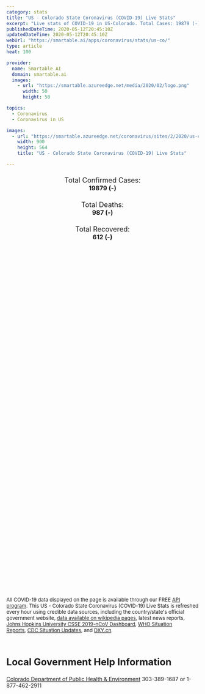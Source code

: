 ```yaml
---
category: stats
title: "US - Colorado State Coronavirus (COVID-19) Live Stats"
excerpt: "Live stats of COVID-19 in US-Colorado. Total Cases: 19879 (-), Deaths: 987 (-), Recoveries: 612(-)."
publishedDateTime: 2020-05-12T20:45:10Z
updatedDateTime: 2020-05-12T20:45:10Z
webUrl: "https://smartable.ai/apps/coronavirus/stats/us-co/"
type: article
heat: 100

provider:
  name: Smartable AI
  domain: smartable.ai
  images:
    - url: "https://smartable.azureedge.net/media/2020/02/logo.png"
      width: 50
      height: 50

topics:
  - Coronavirus
  - Coronavirus in US

images:
  - url: "https://smartable.azureedge.net/coronavirus/sites/2/2020/us-co.jpg"
    width: 900
    height: 564
    title: "US - Colorado State Coronavirus (COVID-19) Live Stats"

---
```

<div class="total-stats" style="text-align: center;">
    <h3>
	    <div style="font-size: 18px; font-weight: 400;">Total Confirmed Cases:</div>
	    19879 (-)
    </h3>
    <h3>
	    <div style="font-size: 18px; font-weight: 400;">Total Deaths:</div>
	    987 (-)
    </h3>
    <h3>
	    <div style="font-size: 18px; font-weight: 400;">Total Recovered:</div>
	    612 (-)
    </h3>
</div>

<script type="text/javascript" src="https://www.gstatic.com/charts/loader.js"></script>

<div id="time_series_chart" style="width: 100%; height: 400px;"></div>
<script type="text/javascript">
  google.charts.load('current', {'packages':['corechart']});
  google.charts.setOnLoadCallback(drawChart);
  function drawChart() {
    var data = google.visualization.arrayToDataTable([
      ['Date', 'Total Cases', 'Total Deaths', 'Total Recovered'],
      ['1/22/2020', 0, 0, 0],['1/23/2020', 0, 0, 0],['1/24/2020', 0, 0, 0],['1/25/2020', 0, 0, 0],['1/26/2020', 0, 0, 0],['1/27/2020', 0, 0, 0],['1/28/2020', 0, 0, 0],['1/29/2020', 0, 0, 0],['1/30/2020', 0, 0, 0],['1/31/2020', 0, 0, 0],['2/1/2020', 0, 0, 0],['2/2/2020', 0, 0, 0],['2/3/2020', 0, 0, 0],['2/4/2020', 0, 0, 0],['2/5/2020', 0, 0, 0],['2/6/2020', 0, 0, 0],['2/7/2020', 0, 0, 0],['2/8/2020', 0, 0, 0],['2/9/2020', 0, 0, 0],['2/10/2020', 0, 0, 0],['2/11/2020', 0, 0, 0],['2/12/2020', 0, 0, 0],['2/13/2020', 0, 0, 0],['2/14/2020', 0, 0, 0],['2/15/2020', 0, 0, 0],['2/16/2020', 0, 0, 0],['2/17/2020', 0, 0, 0],['2/18/2020', 0, 0, 0],['2/19/2020', 0, 0, 0],['2/20/2020', 0, 0, 0],['2/21/2020', 0, 0, 0],['2/22/2020', 0, 0, 0],['2/23/2020', 0, 0, 0],['2/24/2020', 0, 0, 0],['2/25/2020', 0, 0, 0],['2/26/2020', 0, 0, 0],['2/27/2020', 0, 0, 0],['2/28/2020', 0, 0, 0],['2/29/2020', 0, 0, 0],['3/1/2020', 0, 0, 0],['3/2/2020', 0, 0, 0],['3/3/2020', 0, 0, 0],['3/4/2020', 0, 0, 0],['3/5/2020', 0, 0, 0],['3/6/2020', 3, 0, 0],['3/7/2020', 7, 0, 0],['3/8/2020', 7, 0, 0],['3/9/2020', 7, 0, 0],['3/10/2020', 14, 0, 0],['3/11/2020', 27, 0, 0],['3/12/2020', 50, 0, 0],['3/13/2020', 76, 1, 0],['3/14/2020', 100, 1, 0],['3/15/2020', 133, 1, 0],['3/16/2020', 133, 1, 0],['3/17/2020', 185, 2, 0],['3/18/2020', 221, 2, 0],['3/19/2020', 277, 4, 0],['3/20/2020', 363, 4, 0],['3/21/2020', 476, 6, 0],['3/22/2020', 595, 7, 0],['3/23/2020', 723, 7, 0],['3/24/2020', 912, 11, 0],['3/25/2020', 1087, 20, 0],['3/26/2020', 1430, 19, 0],['3/27/2020', 1740, 31, 0],['3/28/2020', 2063, 44, 0],['3/29/2020', 2308, 47, 0],['3/30/2020', 2627, 51, 0],['3/31/2020', 2968, 69, 0],['4/1/2020', 3330, 80, 0],['4/2/2020', 3728, 97, 0],['4/3/2020', 4173, 111, 0],['4/4/2020', 4565, 126, 0],['4/5/2020', 4950, 140, 0],['4/6/2020', 5183, 150, 0],['4/7/2020', 5429, 179, 0],['4/8/2020', 5655, 193, 0],['4/9/2020', 6202, 226, 0],['4/10/2020', 6513, 250, 0],['4/11/2020', 6893, 274, 108],['4/12/2020', 7307, 289, 112],['4/13/2020', 7696, 306, 116],['4/14/2020', 7954, 327, 498],['4/15/2020', 8284, 354, 510],['4/16/2020', 8679, 372, 510],['4/17/2020', 9051, 389, 510],['4/18/2020', 9444, 411, 529],['4/19/2020', 9734, 420, 559],['4/20/2020', 10116, 447, 559],['4/21/2020', 10460, 484, 559],['4/22/2020', 10891, 506, 559],['4/23/2020', 11274, 550, 559],['4/24/2020', 12082, 550, 559],['4/25/2020', 12968, 680, 559],['4/26/2020', 13441, 684, 559],['4/27/2020', 13879, 708, 559],['4/28/2020', 14316, 737, 559],['4/29/2020', 14758, 767, 559],['4/30/2020', 15284, 777, 559],['5/1/2020', 15748, 800, 559],['5/2/2020', 16225, 832, 559],['5/3/2020', 16635, 842, 559],['5/4/2020', 16936, 854, 559],['5/5/2020', 17364, 903, 559],['5/6/2020', 17830, 921, 559],['5/7/2020', 18371, 944, 559],['5/8/2020', 18827, 960, 559],['5/9/2020', 19375, 967, 559],['5/10/2020', 19703, 971, 559],['5/11/2020', 19879, 987, 612],['5/12/2020', 19879, 987, 612],
    ]);
    var options = {
      curveType: 'none',
      chartArea: {'width': '80%', 'height': '80%'},
      legend: { position: 'top' },
      lineWidth: 5,
      colors: ['#f60109', '#444444', '#81B71F']
    };
    var chart = new google.visualization.LineChart(document.getElementById('time_series_chart'));
    chart.draw(data, options);
  }
</script>

<div id="geo_chart" style="width: 100%; height: 500px;"></div>
<script type="text/javascript">
  google.charts.load('current', {
    'packages':['geochart'],
    'mapsApiKey': 'AIzaSyDk1HhVhLaveyKrUhhHZ5YwzIpEcbdal6U'
  });
  google.charts.setOnLoadCallback(drawRegionsMap);
  function drawRegionsMap() {
    var data = google.visualization.arrayToDataTable([
      ['LATITUDE', 'LONGITUDE', 'DESCRIPTION', 'Total Cases', 'Total Deaths'],
      [39.7392, -104.9903, "Denver", 4118, 212],[39.7084, -104.7274, "Adams", 2278, 81],[39.6203, -104.3326, "Arapahoe", 3313, 179],[37.4767, -105.8396, "Alamosa", 32, 2],[40.8691, -104.2259, "Weld", 2159, 114],[37.3861, -102.2801, "Baca", 12, 0],[39.58, -105.2663, "Jefferson", 1658, 94],[40.0726, -105.5136, "Boulder", 777, 55],[38.9108, -104.4723, "El Paso", 1137, 79],[39.9541, -105.0527, "Broomfield", 200, 17],[39.6553, -106.8287, "Eagle", 559, 8],[38.5524, -106.0085, "Chaffee", 68, 16],[39.7241, -105.4306, "Clear Creek", 14, 1],[39.2587, -104.9389, "Douglas", 604, 29],[37.2086, -105.5667, "Costilla", 3, 0],[40.6956, -105.5943, "Larimer", 452, 19],[38.2209, -103.7567, "Crowley", 39, 1],[40.3134, -103.8023, "Morgan", 517, 22],[38.7053, -107.61, "Delta", 55, 1],[40.6818, -102.8395, "Logan", 432, 2],[38.5458, -106.9253, "Gunnison", 173, 6],[38.2351, -104.3434, "Pueblo", 185, 12],[39.2189, -104.5403, "Elbert", 39, 1],[39.5912, -106.064, "Summit", 169, 1],[38.362, -105.1417, "Fremont", 23, 0],[38.6084, -107.9827, "Montrose", 127, 11],[39.4667, -107.2599, "Garfield", 104, 2],[40.0565, -106.3782, "Grand", 5, 0],[37.0749, -107.5933, "La Plata", 65, 1],[38.0836, -107.0306, "Hinsdale", 3, 0],[38.6092, 106.5167, "Pitkin", 65, 3],[37.6307, -104.7818, "Huerfano", 3, 0],[40.2738, -106.9574, "Routt", 58, 6],[39.0877, -108.5673, "Mesa", 51, 0],[39.3038, -102.4234, "Kit Carson", 26, 2],[38.945, -105.1619, "Teller", 31, 2],[39.1361, -103.4735, "Lincoln", 4, 0],[38.1286, -108.2918, "San Miguel", 20, 0],[37.8488, -106.9252, "Mineral", 2, 0],[39.2467, -106.2935, "Lake", 23, 0],[40.5191, -108.0889, "Moffat", 6, 0],[37.5017, -108.66, "Montezuma", 24, 3],[38.0014, -103.5549, "Otero", 10, 1],[37.2675, -107.0301, "Archuleta", 8, 0],[38.7591, -105.5024, "Park", 16, 0],[37.6877, -106.586, "Rio Grande", 8, 0],[40.1644, -103.2206, "Washington", 9, 0],[39.7029, -102.2938, "Yuma", 11, 0],[38.0276, -107.6734, "Ouray", 6, 1],[40.6831, -102.1725, "Phillips", 9, 0],[37.1225, -104.7396, "Las Animas", 4, 0],[38.0862, -106.1407, "Saguache", 5, 0],[38.134, -105.4654, "Custer", 2, 0],[40.0498, -107.8953, "Rio Blanco", 1, 0],[39.7963, -105.5151, "Gilpin", 3, 0],[38.074, -102.6155, "Prowers", 9, 0],[37.7573704, -107.71625, "San Juan", 1, 0],[38.8002562, -102.6216211, "Cheyenne", 5, 0],[37.2689711, -106.2522143, "Conejos", 1, 0],[38.0036339, -103.0817903, "Bent", 1, 0],
    ]);
    var options = {
      backgroundColor: {fill:'transparent',stroke:'#FFF' ,strokeWidth:0 }, 
      displayMode: 'markers',
      region: 'US-CO', 
      resolution: 'metros',
      colorAxis: {colors: ['#F27D81', '#f60109']},
      sizeAxis: {minSize:3,  maxSize:12},
    };
    var chart = new google.visualization.GeoChart(document.getElementById('geo_chart'));
    chart.draw(data, options);
  };
</script>

<div id="geo_table"></div>
<script type="text/javascript">
  google.charts.load('current', {'packages':['table']});
  google.charts.setOnLoadCallback(drawTable);
  function drawTable() {
    var data = new google.visualization.DataTable();
    data.addColumn('string', 'Location');
    data.addColumn('number', 'Total Cases');
    data.addColumn('number', 'New Cases');
    data.addColumn('number', 'Active Cases');
    data.addColumn('number', 'Total Deaths');
    data.addColumn('number', 'New Deaths');
    data.addColumn('number', 'Total Recovered');
    data.addRows([
      [{v:"Denver", f:"Denver"}, 4118, 0, 3536, 212, 0, 370],[{v:"Adams", f:"Adams"}, 2278, 0, 2197, 81, 0, 0],[{v:"Arapahoe", f:"Arapahoe"}, 3313, 0, 3134, 179, 0, 0],[{v:"Alamosa", f:"Alamosa"}, 32, 0, 30, 2, 0, 0],[{v:"Weld", f:"Weld"}, 2159, 0, 2045, 114, 0, 0],[{v:"Baca", f:"Baca"}, 12, 0, 12, 0, 0, 0],[{v:"Jefferson", f:"Jefferson"}, 1658, 0, 1564, 94, 0, 0],[{v:"Boulder", f:"Boulder"}, 777, 0, 565, 55, 0, 157],[{v:"El Paso", f:"El Paso"}, 1137, 0, 1058, 79, 0, 0],[{v:"Broomfield", f:"Broomfield"}, 200, 0, 183, 17, 0, 0],[{v:"Eagle", f:"Eagle"}, 559, 0, 551, 8, 0, 0],[{v:"Chaffee", f:"Chaffee"}, 68, 0, 52, 16, 0, 0],[{v:"Clear Creek", f:"Clear Creek"}, 14, 0, 13, 1, 0, 0],[{v:"Douglas", f:"Douglas"}, 604, 0, 575, 29, 0, 0],[{v:"Costilla", f:"Costilla"}, 3, 0, 3, 0, 0, 0],[{v:"Larimer", f:"Larimer"}, 452, 0, 433, 19, 0, 0],[{v:"Crowley", f:"Crowley"}, 39, 0, 38, 1, 0, 0],[{v:"Morgan", f:"Morgan"}, 517, 0, 495, 22, 0, 0],[{v:"Delta", f:"Delta"}, 55, 0, 54, 1, 0, 0],[{v:"Logan", f:"Logan"}, 432, 0, 430, 2, 0, 0],[{v:"Gunnison", f:"Gunnison"}, 173, 0, 167, 6, 0, 0],[{v:"Pueblo", f:"Pueblo"}, 185, 0, 173, 12, 0, 0],[{v:"Elbert", f:"Elbert"}, 39, 0, 38, 1, 0, 0],[{v:"Summit", f:"Summit"}, 169, 0, 168, 1, 0, 0],[{v:"Fremont", f:"Fremont"}, 23, 0, 23, 0, 0, 0],[{v:"Montrose", f:"Montrose"}, 127, 0, 116, 11, 0, 0],[{v:"Garfield", f:"Garfield"}, 104, 0, 102, 2, 0, 0],[{v:"Grand", f:"Grand"}, 5, 0, 5, 0, 0, 0],[{v:"La Plata", f:"La Plata"}, 65, 0, 64, 1, 0, 0],[{v:"Hinsdale", f:"Hinsdale"}, 3, 0, 3, 0, 0, 0],[{v:"Pitkin", f:"Pitkin"}, 65, 0, 62, 3, 0, 0],[{v:"Huerfano", f:"Huerfano"}, 3, 0, 3, 0, 0, 0],[{v:"Routt", f:"Routt"}, 58, 0, 52, 6, 0, 0],[{v:"Mesa", f:"Mesa"}, 51, 0, 19, 0, 0, 32],[{v:"Kit Carson", f:"Kit Carson"}, 26, 0, 24, 2, 0, 0],[{v:"Teller", f:"Teller"}, 31, 0, 29, 2, 0, 0],[{v:"Lincoln", f:"Lincoln"}, 4, 0, 4, 0, 0, 0],[{v:"San Miguel", f:"San Miguel"}, 20, 0, 20, 0, 0, 0],[{v:"Mineral", f:"Mineral"}, 2, 0, 2, 0, 0, 0],[{v:"Lake", f:"Lake"}, 23, 0, 23, 0, 0, 0],[{v:"Moffat", f:"Moffat"}, 6, 0, 6, 0, 0, 0],[{v:"Montezuma", f:"Montezuma"}, 24, 0, 21, 3, 0, 0],[{v:"Otero", f:"Otero"}, 10, 0, 9, 1, 0, 0],[{v:"Archuleta", f:"Archuleta"}, 8, 0, 8, 0, 0, 0],[{v:"Park", f:"Park"}, 16, 0, 16, 0, 0, 0],[{v:"Rio Grande", f:"Rio Grande"}, 8, 0, 8, 0, 0, 0],[{v:"Washington", f:"Washington"}, 9, 0, 9, 0, 0, 0],[{v:"Yuma", f:"Yuma"}, 11, 0, 11, 0, 0, 0],[{v:"Ouray", f:"Ouray"}, 6, 0, 5, 1, 0, 0],[{v:"Phillips", f:"Phillips"}, 9, 0, 9, 0, 0, 0],[{v:"Las Animas", f:"Las Animas"}, 4, 0, 4, 0, 0, 0],[{v:"Saguache", f:"Saguache"}, 5, 0, 5, 0, 0, 0],[{v:"Custer", f:"Custer"}, 2, 0, 2, 0, 0, 0],[{v:"Rio Blanco", f:"Rio Blanco"}, 1, 0, 1, 0, 0, 0],[{v:"Gilpin", f:"Gilpin"}, 3, 0, 3, 0, 0, 0],[{v:"Prowers", f:"Prowers"}, 9, 0, 9, 0, 0, 0],[{v:"San Juan", f:"San Juan"}, 1, 0, 1, 0, 0, 0],[{v:"Cheyenne", f:"Cheyenne"}, 5, 0, 5, 0, 0, 0],[{v:"Conejos", f:"Conejos"}, 1, 0, 1, 0, 0, 0],[{v:"Bent", f:"Bent"}, 1, 0, 1, 0, 0, 0],
    ]);
    data.setProperty(0, 0, 'style', 'min-width:100px');
    var table = new google.visualization.Table(document.getElementById('geo_table'));
    table.draw(data, {allowHtml: true, sortColumn: 2, sortAscending: false, width: '660px', height: '100%'});
  }
</script>

<span style="font-size: 13px">All COVID-19 data displayed on the page is available through our FREE <a href="https://developer.smartable.ai">API program</a>. This US - Colorado State Coronavirus (COVID-19) Live Stats is refreshed every hour using credible data sources, including the country/state's official government website, <a href="https://en.wikipedia.org/wiki/2019%E2%80%9320_coronavirus_pandemic" target="_blank">data available on wikipedia pages</a>, latest news reports, <a href="https://systems.jhu.edu/research/public-health/ncov/" target="_blank">Johns Hopkins University CSSE 2019-nCoV Dashboard</a>, <a href="https://www.who.int/emergencies/diseases/novel-coronavirus-2019/situation-reports" target="_blank">WHO Situation Reports</a>, <a href="https://www.cdc.gov/coronavirus/2019-ncov/index.html" target="_blank">CDC Situation Updates</a>, and <a href="https://ncov.dxy.cn/ncovh5/view/pneumonia" target="_blank">DXY.cn</a>.</span>

<h2 id="news" class="center" style="margin-top: 60px; font-size: 25px;">Local Government Help Information</h2>
<div class="info center">
<a href="https://www.colorado.gov/pacific/cdphe/2019-novel-coronavirus" target="_blank">Colorado Department of Public Health & Environment</a> 303-389-1687 or 1-877-462-2911
</div>

